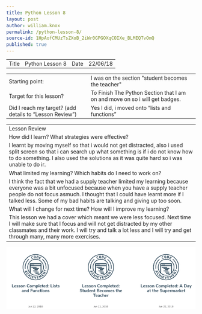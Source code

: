 ```yaml
---
title: Python Lesson 8
layout: post
author: william.knox
permalink: /python-lesson-8/
source-id: 1HpAofCMUzTsZXoB_2iWr0GPGOXqCOIXe_BLMEQTvOmQ
published: true
---
```

<table>
  <tr>
    <td>Title</td>
    <td>Python Lesson 8</td>
    <td>Date</td>
    <td>22/06/18</td>
  </tr>
</table>


<table>
  <tr>
    <td>Starting point:</td>
    <td>I was on the section "student becomes the teacher"</td>
  </tr>
  <tr>
    <td>Target for this lesson?</td>
    <td>To Finish The Python Section that I am on and move on so i will get badges.</td>
  </tr>
  <tr>
    <td>Did I reach my target? 
(add details to “Lesson Review”)</td>
    <td> Yes I did, i moved onto “lists and functions”</td>
  </tr>
</table>


<table>
  <tr>
    <td>Lesson Review</td>
  </tr>
  <tr>
    <td>How did I learn? What strategies were effective? </td>
  </tr>
  <tr>
    <td>I learnt by moving myself so that i would not get distracted, also i used split screen so that i can search up what something is if i do not know how to do something. I also used the solutions as it was quite hard so i was unable to do ir.</td>
  </tr>
  <tr>
    <td>What limited my learning? Which habits do I need to work on? </td>
  </tr>
  <tr>
    <td>I think the fact that we had a supply teacher limited my learning because everyone was a bit unfocused because when you have a supply teacher people do not focus asmuch. I thought that I could have learnt more if I talked less. Some of my bad habits are talking and giving up too soon.</td>
  </tr>
  <tr>
    <td>What will I change for next time? How will I improve my learning?</td>
  </tr>
  <tr>
    <td>This lesson we had a cover which meant we were less focused. Next time I will make sure that I focus and will not get distracted by my other classmates and their work. I will try and talk a lot less and I will try and get through many, many more exercises. </td>
  </tr>
</table>
<img src = "/images/Screenshot 2018-06-29 at 13.49.10.png">

